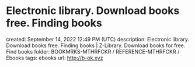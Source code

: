 # Electronic library. Download books free. Finding books

created: September 14, 2022 12:49 PM (UTC)
description: Electronic library. Download books free. Finding books | Z-Library. Download books for free. Find books
folder: BOOKMRKS-MTHRFCKR / REFERENCE-MTHRFCKR / Ebooks
tags: ebooks
url: http://b-ok.xyz